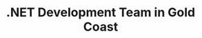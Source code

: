 ---
title: .NET Development Team in Gold Coast
permalink: /landings/locations/gold-coast/developer/-net
technology: .NET
location: Gold Coast
---